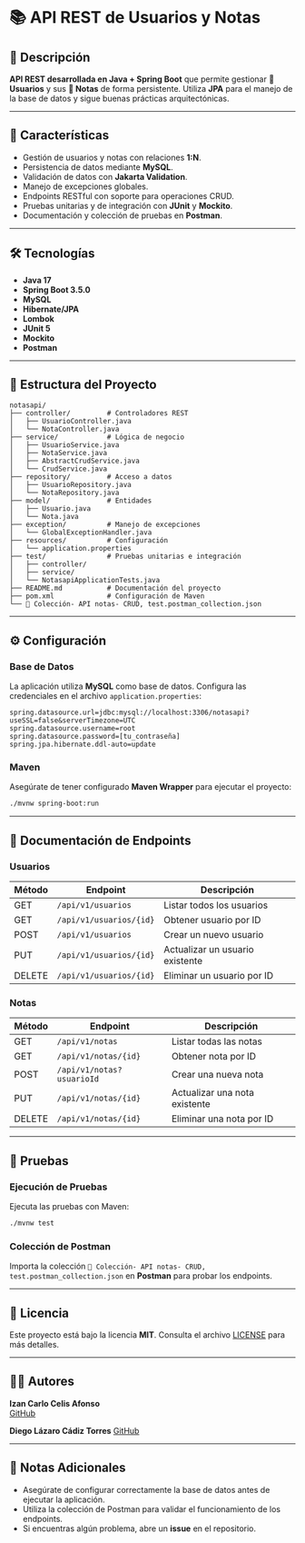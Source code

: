 # 📚 API REST de Usuarios y Notas

## 📜 **Descripción**

**API REST desarrollada en Java + Spring Boot** que permite gestionar **👤 Usuarios** y sus **📄 Notas** de forma persistente. Utiliza **JPA** para el manejo de la base de datos y sigue buenas prácticas arquitectónicas.

---

## 🚀 **Características**

- Gestión de usuarios y notas con relaciones **1:N**.
- Persistencia de datos mediante **MySQL**.
- Validación de datos con **Jakarta Validation**.
- Manejo de excepciones globales.
- Endpoints RESTful con soporte para operaciones CRUD.
- Pruebas unitarias y de integración con **JUnit** y **Mockito**.
- Documentación y colección de pruebas en **Postman**.

---

## 🛠️ **Tecnologías**

- **Java 17**
- **Spring Boot 3.5.0**
- **MySQL**
- **Hibernate/JPA**
- **Lombok**
- **JUnit 5**
- **Mockito**
- **Postman**

---

## 📂 **Estructura del Proyecto**

```plaintext
notasapi/
├── controller/         # Controladores REST
│   ├── UsuarioController.java
│   └── NotaController.java
├── service/            # Lógica de negocio
│   ├── UsuarioService.java
│   ├── NotaService.java
│   ├── AbstractCrudService.java
│   └── CrudService.java
├── repository/         # Acceso a datos
│   ├── UsuarioRepository.java
│   └── NotaRepository.java
├── model/              # Entidades
│   ├── Usuario.java
│   └── Nota.java
├── exception/          # Manejo de excepciones
│   └── GlobalExceptionHandler.java
├── resources/          # Configuración
│   └── application.properties
├── test/               # Pruebas unitarias e integración
│   ├── controller/
│   ├── service/
│   └── NotasapiApplicationTests.java
├── README.md           # Documentación del proyecto
├── pom.xml             # Configuración de Maven
└── 📂 Colección- API notas- CRUD, test.postman_collection.json
```

---

## ⚙️ **Configuración**

### Base de Datos
La aplicación utiliza **MySQL** como base de datos. Configura las credenciales en el archivo `application.properties`:

```properties
spring.datasource.url=jdbc:mysql://localhost:3306/notasapi?useSSL=false&serverTimezone=UTC
spring.datasource.username=root
spring.datasource.password=[tu_contraseña]
spring.jpa.hibernate.ddl-auto=update
```

### Maven
Asegúrate de tener configurado **Maven Wrapper** para ejecutar el proyecto:

```bash
./mvnw spring-boot:run
```

---

## 📖 **Documentación de Endpoints**

### Usuarios
| Método | Endpoint                  | Descripción                     |
|--------|---------------------------|---------------------------------|
| GET    | `/api/v1/usuarios`        | Listar todos los usuarios       |
| GET    | `/api/v1/usuarios/{id}`   | Obtener usuario por ID          |
| POST   | `/api/v1/usuarios`        | Crear un nuevo usuario          |
| PUT    | `/api/v1/usuarios/{id}`   | Actualizar un usuario existente |
| DELETE | `/api/v1/usuarios/{id}`   | Eliminar un usuario por ID      |

### Notas
| Método | Endpoint                  | Descripción                     |
|--------|---------------------------|---------------------------------|
| GET    | `/api/v1/notas`           | Listar todas las notas          |
| GET    | `/api/v1/notas/{id}`      | Obtener nota por ID             |
| POST   | `/api/v1/notas?usuarioId` | Crear una nueva nota            |
| PUT    | `/api/v1/notas/{id}`      | Actualizar una nota existente   |
| DELETE | `/api/v1/notas/{id}`      | Eliminar una nota por ID        |

---

## 🧪 **Pruebas**

### Ejecución de Pruebas
Ejecuta las pruebas con Maven:

```bash
./mvnw test
```

### Colección de Postman
Importa la colección `📂 Colección- API notas- CRUD, test.postman_collection.json` en **Postman** para probar los endpoints.

---

## 📄 **Licencia**

Este proyecto está bajo la licencia **MIT**. Consulta el archivo [LICENSE](LICENSE) para más detalles.

---

## 👨‍💻 **Autores**

**Izan Carlo Celis Afonso**  
[GitHub](https://github.com/izancarlo)

**Diego Lázaro Cádiz Torres**
[GitHub](https://github.com/Diego12132025)

---

## 📝 **Notas Adicionales**

- Asegúrate de configurar correctamente la base de datos antes de ejecutar la aplicación.
- Utiliza la colección de Postman para validar el funcionamiento de los endpoints.
- Si encuentras algún problema, abre un **issue** en el repositorio.
